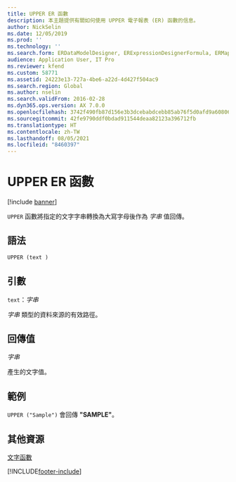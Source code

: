 ```yaml
---
title: UPPER ER 函數
description: 本主題提供有關如何使用 UPPER 電子報表 (ER) 函數的信息。
author: NickSelin
ms.date: 12/05/2019
ms.prod: ''
ms.technology: ''
ms.search.form: ERDataModelDesigner, ERExpressionDesignerFormula, ERMappedFormatDesigner, ERModelMappingDesigner
audience: Application User, IT Pro
ms.reviewer: kfend
ms.custom: 58771
ms.assetid: 24223e13-727a-4be6-a22d-4d427f504ac9
ms.search.region: Global
ms.author: nselin
ms.search.validFrom: 2016-02-28
ms.dyn365.ops.version: AX 7.0.0
ms.openlocfilehash: 3742f490fb87d156e3b3dcebabdcebb85ab76f5d0afd9a60806497d32e5746e6
ms.sourcegitcommit: 42fe9790ddf0bdad911544deaa82123a396712fb
ms.translationtype: HT
ms.contentlocale: zh-TW
ms.lasthandoff: 08/05/2021
ms.locfileid: "8460397"
---
```

# <a name="upper-er-function"></a>UPPER ER 函數

[!include [banner](../includes/banner.md)]

`UPPER` 函數將指定的文字字串轉換為大寫字母後作為 *字串* 值回傳。

## <a name="syntax"></a>語法

```vb
UPPER (text )
```

## <a name="arguments"></a>引數

`text`：*字串*

*字串* 類型的資料來源的有效路徑。

## <a name="return-values"></a>回傳值

*字串*

產生的文字值。

## <a name="example"></a>範例

`UPPER ("Sample")` 會回傳 **"SAMPLE"**。

## <a name="additional-resources"></a>其他資源

[文字函數](er-functions-category-text.md)


[!INCLUDE[footer-include](../../../includes/footer-banner.md)]